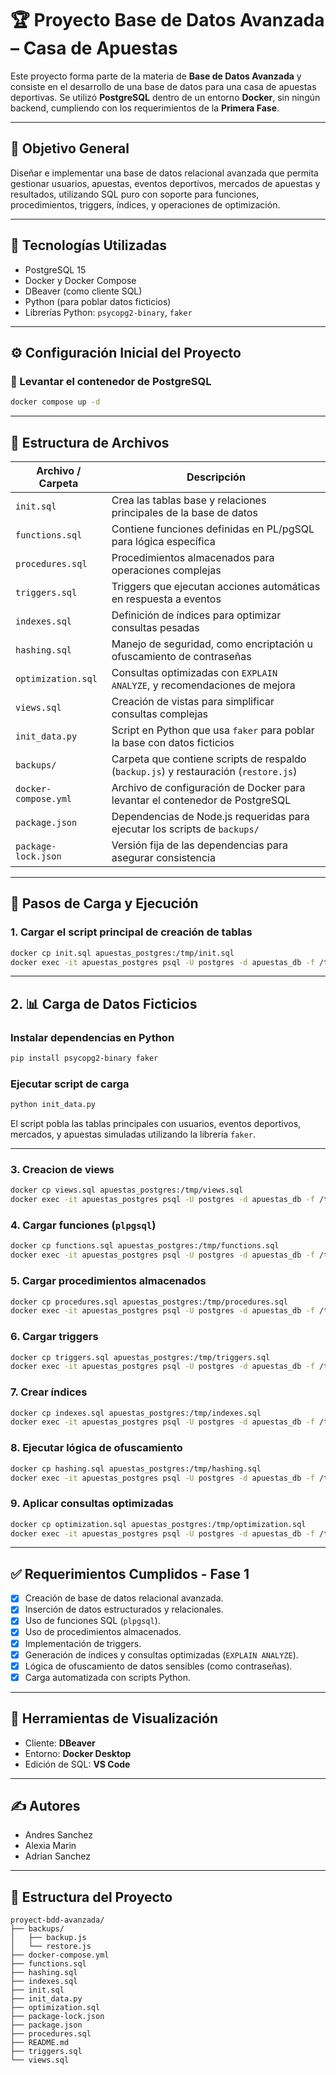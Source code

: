 # 🏆 Proyecto Base de Datos Avanzada – Casa de Apuestas

Este proyecto forma parte de la materia de **Base de Datos Avanzada** y consiste en el desarrollo de una base de datos para una casa de apuestas deportivas. Se utilizó **PostgreSQL** dentro de un entorno **Docker**, sin ningún backend, cumpliendo con los requerimientos de la **Primera Fase**.

---

## 📌 Objetivo General

Diseñar e implementar una base de datos relacional avanzada que permita gestionar usuarios, apuestas, eventos deportivos, mercados de apuestas y resultados, utilizando SQL puro con soporte para funciones, procedimientos, triggers, índices, y operaciones de optimización.

---

## 🧱 Tecnologías Utilizadas

- PostgreSQL 15
- Docker y Docker Compose
- DBeaver (como cliente SQL)
- Python (para poblar datos ficticios)
- Librerías Python: `psycopg2-binary`, `faker`

---

## ⚙️ Configuración Inicial del Proyecto

### 🐳 Levantar el contenedor de PostgreSQL
```bash
docker compose up -d
````
---

## 🧩 Estructura de Archivos

| Archivo / Carpeta    | Descripción                                                                          |
| -------------------- | ------------------------------------------------------------------------------------ |
| `init.sql`           | Crea las tablas base y relaciones principales de la base de datos                    |
| `functions.sql`      | Contiene funciones definidas en PL/pgSQL para lógica específica                      |
| `procedures.sql`     | Procedimientos almacenados para operaciones complejas                                |
| `triggers.sql`       | Triggers que ejecutan acciones automáticas en respuesta a eventos                    |
| `indexes.sql`        | Definición de índices para optimizar consultas pesadas                               |
| `hashing.sql`        | Manejo de seguridad, como encriptación u ofuscamiento de contraseñas                 |
| `optimization.sql`   | Consultas optimizadas con `EXPLAIN ANALYZE`, y recomendaciones de mejora             |
| `views.sql`          | Creación de vistas para simplificar consultas complejas                              |
| `init_data.py`       | Script en Python que usa `faker` para poblar la base con datos ficticios             |
| `backups/`           | Carpeta que contiene scripts de respaldo (`backup.js`) y restauración (`restore.js`) |
| `docker-compose.yml` | Archivo de configuración de Docker para levantar el contenedor de PostgreSQL         |
| `package.json`       | Dependencias de Node.js requeridas para ejecutar los scripts de `backups/`           |
| `package-lock.json`  | Versión fija de las dependencias para asegurar consistencia                          |

---

## 🧪 Pasos de Carga y Ejecución

### 1. Cargar el script principal de creación de tablas

```bash
docker cp init.sql apuestas_postgres:/tmp/init.sql 
docker exec -it apuestas_postgres psql -U postgres -d apuestas_db -f /tmp/init.sql
```

--- 

## 2. 📊 Carga de Datos Ficticios

### Instalar dependencias en Python

```bash
pip install psycopg2-binary faker
```

### Ejecutar script de carga

```bash
python init_data.py
```

El script pobla las tablas principales con usuarios, eventos deportivos, mercados, y apuestas simuladas utilizando la librería `faker`.

--- 

### 3. Creacion de views

```bash
docker cp views.sql apuestas_postgres:/tmp/views.sql 
docker exec -it apuestas_postgres psql -U postgres -d apuestas_db -f /tmp/views.sql
```

### 4. Cargar funciones (`plpgsql`)

```bash
docker cp functions.sql apuestas_postgres:/tmp/functions.sql 
docker exec -it apuestas_postgres psql -U postgres -d apuestas_db -f /tmp/functions.sql
```

### 5. Cargar procedimientos almacenados

```bash
docker cp procedures.sql apuestas_postgres:/tmp/procedures.sql 
docker exec -it apuestas_postgres psql -U postgres -d apuestas_db -f /tmp/procedures.sql
```

### 6. Cargar triggers

```bash
docker cp triggers.sql apuestas_postgres:/tmp/triggers.sql 
docker exec -it apuestas_postgres psql -U postgres -d apuestas_db -f /tmp/triggers.sql
```

### 7. Crear índices

```bash
docker cp indexes.sql apuestas_postgres:/tmp/indexes.sql 
docker exec -it apuestas_postgres psql -U postgres -d apuestas_db -f /tmp/indexes.sql
```

### 8. Ejecutar lógica de ofuscamiento

```bash
docker cp hashing.sql apuestas_postgres:/tmp/hashing.sql 
docker exec -it apuestas_postgres psql -U postgres -d apuestas_db -f /tmp/hashing.sql
```

### 9. Aplicar consultas optimizadas

```bash
docker cp optimization.sql apuestas_postgres:/tmp/optimization.sql 
docker exec -it apuestas_postgres psql -U postgres -d apuestas_db -f /tmp/optimization.sql
```

---

## ✅ Requerimientos Cumplidos - Fase 1

* [x] Creación de base de datos relacional avanzada.
* [x] Inserción de datos estructurados y relacionales.
* [x] Uso de funciones SQL (`plpgsql`).
* [x] Uso de procedimientos almacenados.
* [x] Implementación de triggers.
* [x] Generación de índices y consultas optimizadas (`EXPLAIN ANALYZE`).
* [x] Lógica de ofuscamiento de datos sensibles (como contraseñas).
* [x] Carga automatizada con scripts Python.

---

## 📸 Herramientas de Visualización

* Cliente: **DBeaver**
* Entorno: **Docker Desktop**
* Edición de SQL: **VS Code**

---

## ✍️ Autores

* Andres Sanchez
* Alexia Marin
* Adrian Sanchez

---

## 📂 Estructura del Proyecto

```
proyect-bdd-avanzada/
├── backups/
│   ├── backup.js
│   └── restore.js
├── docker-compose.yml
├── functions.sql
├── hashing.sql
├── indexes.sql
├── init.sql
├── init_data.py
├── optimization.sql
├── package-lock.json
├── package.json
├── procedures.sql
├── README.md
├── triggers.sql
└── views.sql

```
